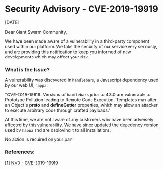 # Security Advisory - CVE-2019-19919

[DATE]

Dear Giant Swarm Community,

We have been made aware of a vulnerability in a third-party component used within our platform.
We take the security of our service very seriously, and are providing this notification to keep you
informed of new developments which may affect your risk.

### What is the Issue?

A vulnerability was discovered in `handlebars`, a Javascript dependency used by our web UI, `happa`:

"CVE-2019-19919: Versions of `handlebars` prior to 4.3.0 are vulnerable to Prototype Pollution leading to Remote Code Execution.
Templates may alter an Object's __proto__ and __defineGetter__ properties, which may allow an attacker to execute arbitrary code through crafted payloads."

At this time, we are not aware of any customers who have been adversely affected by this vulnerability. We have since updated the depedency version used by `happa` and are deploying it to all installations.

No action is required on your part.

### References:

[1]    [NVD - CVE-2019-19919](https://nvd.nist.gov/vuln/detail/CVE-2019-19919)
